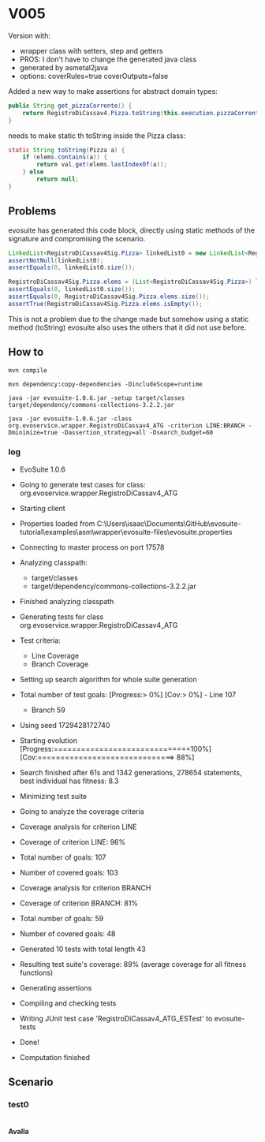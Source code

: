 # V005

Version with:
- wrapper class with setters, step and getters
- PROS: I don't have to change the generated java class
- generated by asmetal2java
- options: coverRules=true coverOutputs=false

Added a new way to make assertions for abstract domain types:
```java
public String get_pizzaCorrente() {
    return RegistroDiCassav4.Pizza.toString(this.execution.pizzaCorrente.get());
}
```
needs to make static th toString inside the Pizza class:
```java
static String toString(Pizza a) {
    if (elems.contains(a)) {
        return val.get(elems.lastIndexOf(a));
    } else
        return null;
}
```

## Problems
evosuite has generated this code block,
directly using static methods of the signature and compromising the scenario.

```java
LinkedList<RegistroDiCassav4Sig.Pizza> linkedList0 = new LinkedList<RegistroDiCassav4Sig.Pizza>();
assertNotNull(linkedList0);
assertEquals(0, linkedList0.size());

RegistroDiCassav4Sig.Pizza.elems = (List<RegistroDiCassav4Sig.Pizza>) linkedList0;
assertEquals(0, linkedList0.size());
assertEquals(0, RegistroDiCassav4Sig.Pizza.elems.size());
assertTrue(RegistroDiCassav4Sig.Pizza.elems.isEmpty());
```
This is not a problem due to the change made but somehow using a static method (toString) 
evosuite also uses the others that it did not use before.

## How to
```shell
mvn compile
```
```shell
mvn dependency:copy-dependencies -DincludeScope=runtime
```
```shell
java -jar evosuite-1.0.6.jar -setup target/classes target/dependency/commons-collections-3.2.2.jar
```
```shell
java -jar evosuite-1.0.6.jar -class org.evoservice.wrapper.RegistroDiCassav4_ATG -criterion LINE:BRANCH -Dminimize=true -Dassertion_strategy=all -Dsearch_budget=60
```

### log
* EvoSuite 1.0.6
* Going to generate test cases for class: org.evoservice.wrapper.RegistroDiCassav4_ATG
* Starting client
* Properties loaded from C:\Users\isaac\Documents\GitHub\evosuite-tutorial\examples\asm\wrapper\evosuite-files\evosuite.properties
* Connecting to master process on port 17578
* Analyzing classpath:
  - target/classes
  - target/dependency/commons-collections-3.2.2.jar
* Finished analyzing classpath
* Generating tests for class org.evoservice.wrapper.RegistroDiCassav4_ATG
* Test criteria:
  - Line Coverage
  - Branch Coverage
* Setting up search algorithm for whole suite generation
* Total number of test goals:
  [Progress:>                             0%] [Cov:>                                  0%]  - Line 107
  - Branch 59
* Using seed 1729428172740
* Starting evolution
  [Progress:==============================100%] [Cov:==============================>    88%]
* Search finished after 61s and 1342 generations, 278654 statements, best individual has fitness: 8.3
* Minimizing test suite
* Going to analyze the coverage criteria
* Coverage analysis for criterion LINE
* Coverage of criterion LINE: 96%
* Total number of goals: 107
* Number of covered goals: 103
* Coverage analysis for criterion BRANCH
* Coverage of criterion BRANCH: 81%
* Total number of goals: 59
* Number of covered goals: 48
* Generated 10 tests with total length 43
* Resulting test suite's coverage: 89% (average coverage for all fitness functions)
* Generating assertions
* Compiling and checking tests
* Writing JUnit test case 'RegistroDiCassav4_ATG_ESTest' to evosuite-tests
* Done!

* Computation finished

## Scenario
### test0
```
```
#### Avalla
```
```
